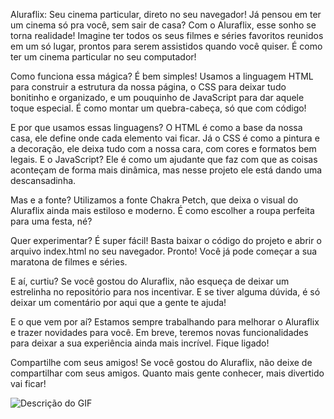 Aluraflix: Seu cinema particular, direto no seu navegador!
Já pensou em ter um cinema só pra você, sem sair de casa? Com o Aluraflix, esse sonho se torna realidade! Imagine ter todos os seus filmes e séries favoritos reunidos em um só lugar, prontos para serem assistidos quando você quiser. É como ter um cinema particular no seu computador!

Como funciona essa mágica? É bem simples! Usamos a linguagem HTML para construir a estrutura da nossa página, o CSS para deixar tudo bonitinho e organizado, e um pouquinho de JavaScript para dar aquele toque especial. É como montar um quebra-cabeça, só que com código!

E por que usamos essas linguagens? O HTML é como a base da nossa casa, ele define onde cada elemento vai ficar. Já o CSS é como a pintura e a decoração, ele deixa tudo com a nossa cara, com cores e formatos bem legais. E o JavaScript? Ele é como um ajudante que faz com que as coisas aconteçam de forma mais dinâmica, mas nesse projeto ele está dando uma descansadinha.

Mas e a fonte? Utilizamos a fonte Chakra Petch, que deixa o visual do Aluraflix ainda mais estiloso e moderno. É como escolher a roupa perfeita para uma festa, né?

Quer experimentar? É super fácil! Basta baixar o código do projeto e abrir o arquivo index.html no seu navegador. Pronto! Você já pode começar a sua maratona de filmes e séries.

E aí, curtiu? Se você gostou do Aluraflix, não esqueça de deixar um estrelinha no repositório para nos incentivar. E se tiver alguma dúvida, é só deixar um comentário por aqui que a gente te ajuda!

E o que vem por aí? Estamos sempre trabalhando para melhorar o Aluraflix e trazer novidades para você. Em breve, teremos novas funcionalidades para deixar a sua experiência ainda mais incrível. Fique ligado!

Compartilhe com seus amigos! Se você gostou do Aluraflix, não deixe de compartilhar com seus amigos. Quanto mais gente conhecer, mais divertido vai ficar!

![Descrição do GIF](https://i.gifer.com/Qxlk.gif)

